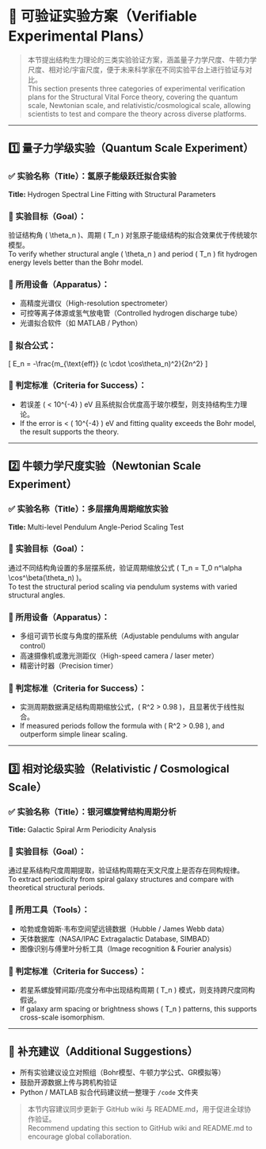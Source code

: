 
# 🧪 可验证实验方案（Verifiable Experimental Plans）

> 本节提出结构生力理论的三类实验验证方案，涵盖量子力学尺度、牛顿力学尺度、相对论/宇宙尺度，便于未来科学家在不同实验平台上进行验证与对比。  
> This section presents three categories of experimental verification plans for the Structural Vital Force theory, covering the quantum scale, Newtonian scale, and relativistic/cosmological scale, allowing scientists to test and compare the theory across diverse platforms.

---

## 1️⃣ 量子力学级实验（Quantum Scale Experiment）

### ✅ 实验名称（Title）：氢原子能级跃迁拟合实验  
**Title:** Hydrogen Spectral Line Fitting with Structural Parameters

### 📌 实验目标（Goal）：  
验证结构角 \( \theta_n \)、周期 \( T_n \) 对氢原子能级结构的拟合效果优于传统玻尔模型。  
To verify whether structural angle \( \theta_n \) and period \( T_n \) fit hydrogen energy levels better than the Bohr model.

### 🔧 所用设备（Apparatus）：  
- 高精度光谱仪（High-resolution spectrometer）  
- 可控等离子体源或氢气放电管（Controlled hydrogen discharge tube）  
- 光谱拟合软件（如 MATLAB / Python）

### 📐 拟合公式：  
\[
E_n = -\frac{m_{\text{eff}} (c \cdot \cos\theta_n)^2}{2n^2}
\]

### 🎯 判定标准（Criteria for Success）：  
- 若误差 \( < 10^{-4} \) eV 且系统拟合优度高于玻尔模型，则支持结构生力理论。  
- If the error is < \( 10^{-4} \) eV and fitting quality exceeds the Bohr model, the result supports the theory.

---

## 2️⃣ 牛顿力学尺度实验（Newtonian Scale Experiment）

### ✅ 实验名称（Title）：多层摆角周期缩放实验  
**Title:** Multi-level Pendulum Angle-Period Scaling Test

### 📌 实验目标（Goal）：  
通过不同结构角设置的多层摆系统，验证周期缩放公式 \( T_n = T_0 n^\alpha \cos^\beta(\theta_n) \)。  
To test the structural period scaling via pendulum systems with varied structural angles.

### 🔧 所用设备（Apparatus）：  
- 多组可调节长度与角度的摆系统（Adjustable pendulums with angular control）  
- 高速摄像机或激光测距仪（High-speed camera / laser meter）  
- 精密计时器（Precision timer）

### 🎯 判定标准（Criteria for Success）：  
- 实测周期数据满足结构周期缩放公式，\( R^2 > 0.98 \)，且显著优于线性拟合。  
- If measured periods follow the formula with \( R^2 > 0.98 \), and outperform simple linear scaling.

---

## 3️⃣ 相对论级实验（Relativistic / Cosmological Scale）

### ✅ 实验名称（Title）：银河螺旋臂结构周期分析  
**Title:** Galactic Spiral Arm Periodicity Analysis

### 📌 实验目标（Goal）：  
通过星系结构尺度周期提取，验证结构周期在天文尺度上是否存在同构规律。  
To extract periodicity from spiral galaxy structures and compare with theoretical structural periods.

### 🔧 所用工具（Tools）：  
- 哈勃或詹姆斯·韦布空间望远镜数据（Hubble / James Webb data）  
- 天体数据库（NASA/IPAC Extragalactic Database, SIMBAD）  
- 图像识别与傅里叶分析工具（Image recognition & Fourier analysis）

### 🎯 判定标准（Criteria for Success）：  
- 若星系螺旋臂间距/亮度分布中出现结构周期 \( T_n \) 模式，则支持跨尺度同构假说。  
- If galaxy arm spacing or brightness shows \( T_n \) patterns, this supports cross-scale isomorphism.

---

## 🧭 补充建议（Additional Suggestions）

- 所有实验建议设立对照组（Bohr模型、牛顿力学公式、GR模拟等）  
- 鼓励开源数据上传与跨机构验证  
- Python / MATLAB 拟合代码建议统一整理于 `/code` 文件夹  

> 本节内容建议同步更新于 GitHub wiki 与 README.md，用于促进全球协作验证。  
> Recommend updating this section to GitHub wiki and README.md to encourage global collaboration.
